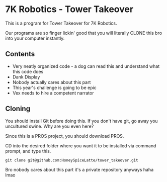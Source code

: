 # 7K Robotics - Tower Takeover
This is a program for Tower Takeover for 7K Robotics.

Our programs are so finger lickin' good that you will literally CLONE this bro into your computer instantly.

## Contents
- Very neatly organized code - a dog can read this and understand what this code does
- Dank Display
- Nobody actually cares about this part
- This year's challenge is going to be epic
- Vex needs to hire a competent narrator

## Cloning
You should install Git before doing this. If you don't have git, go away you uncultured swine. Why are you even here?

Since this is a PROS project, you should download PROS.

CD into the desired folder where you want it to be installed via command prompt, and type this.
```
git clone git@github.com:HoneySpiceLatte/tower_takeover.git
```

Bro nobody cares about this part it's a private repository anyways haha lmao
